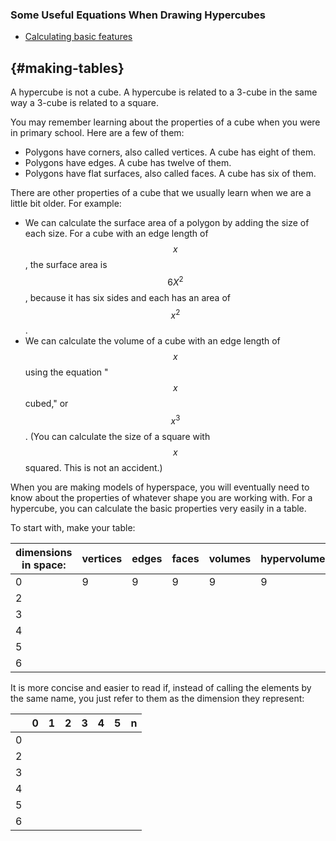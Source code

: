 <script
  src="https://cdn.mathjax.org/mathjax/latest/MathJax.js?config=TeX-AMS-MML_HTMLorMML"
  type="text/javascript">
</script>

[The above javascript script enables browsers to read the \(\LaTeX\) scripts in this page by calling upon mathjax.]: #

### Some Useful Equations When Drawing Hypercubes
- [Calculating basic features](#making-tables)


## {#making-tables}
A hypercube is not a cube. A hypercube is related to a 3-cube in the same way a 3-cube is related to a square.

You may remember learning about the properties of a cube when you were in primary school. Here are a few of them:
- Polygons have corners, also called vertices. A cube has eight of them.
- Polygons have edges. A cube has twelve of them.
- Polygons have flat surfaces, also called faces. A cube has six of them.

There are other properties of a cube that we usually learn when we are a little bit older. For example:
- We can calculate the surface area of a polygon by adding the size of each size. For a cube with an edge length of $$x$$, the surface area is $$6X^2$$, because it has six sides and each has an area of $$x^2$$.
- We can calculate the volume of a cube with an edge length of $$x$$ using the equation "$$x$$ cubed," or $$x^3$$. (You can calculate the size of a square with $$x$$ squared. This is not an accident.)

When you are making models of hyperspace, you will eventually need to know about the properties of whatever shape you are working with. For a hypercube, you can calculate the basic properties very easily in a table.

To start with, make your table:

|dimensions in space:|vertices|edges|faces|volumes|hypervolumes|5-volumes|etc...|
|----|----|----|----|----|----|----|----|
|0|9 |9 |9 |9 |9 |9 |9 |
|2| | | | | | | |
|3| | | | | | | |
|4| | | | | | | |
|5| | | | | | | |
|6| | | | | | | |

It is more concise and easier to read if, instead of calling the elements by the same name, you just refer to them as the dimension they represent:

| |0|1|2|3|4|5|n|
|----|----|----|----|----|----|----|----|
|0| | | | | | | |
|2| | | | | | | |
|3| | | | | | | |
|4| | | | | | | |
|5| | | | | | | |
|6| | | | | | | |
